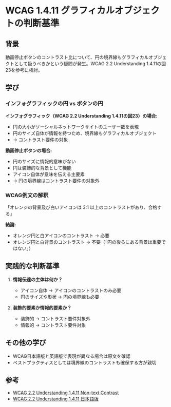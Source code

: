 # WCAG 1.4.11 グラフィカルオブジェクトの判断基準

## 背景

動画停止ボタンのコントラスト比について、円の境界線もグラフィカルオブジェクトとして扱うべきかという疑問が発生。WCAG 2.2 Understanding 1.4.11の図23を参考に検討。

## 学び

### インフォグラフィックの円 vs ボタンの円

**インフォグラフィック（WCAG 2.2 Understanding 1.4.11の図23）の場合:**

- 円の大小がソーシャルネットワークサイトのユーザー数を表現
- 円のサイズ自体が情報を持つため、境界線もグラフィカルオブジェクト
- → コントラスト要件の対象

**動画停止ボタンの場合:**

- 円のサイズに情報的意味がない
- 円は装飾的な背景として機能
- アイコン自体が意味を伝える主要素
- → 円の境界線はコントラスト要件の対象外

### WCAG例文の解釈

「オレンジの背景及び白いアイコンは 3:1 以上のコントラストがあり、合格する」

**結論:**
- オレンジ円と白アイコンのコントラスト → 必要
- オレンジ円と白背景のコントラスト → 不要（「円の後ろにある背景は重要ではない」）

## 実践的な判断基準

1. **情報伝達の主体は何か？**
   - アイコン自体 → アイコンのコントラストのみ必要
   - 円のサイズや形状 → 円の境界線も必要

2. **装飾的要素か情報的要素か？**
   - 装飾的 → コントラスト要件対象外
   - 情報的 → コントラスト要件対象

## その他の学び

- WCAG日本語版と英語版で表現が異なる場合は原文を確認
- ベストプラクティスとしては境界線のコントラストも確保する方が親切

## 参考

- [WCAG 2.2 Understanding 1.4.11 Non-text Contrast](https://www.w3.org/WAI/WCAG22/Understanding/non-text-contrast.html)
- [WCAG 2.2 Understanding 1.4.11 日本語版](https://waic.jp/translations/WCAG22/Understanding/non-text-contrast)
